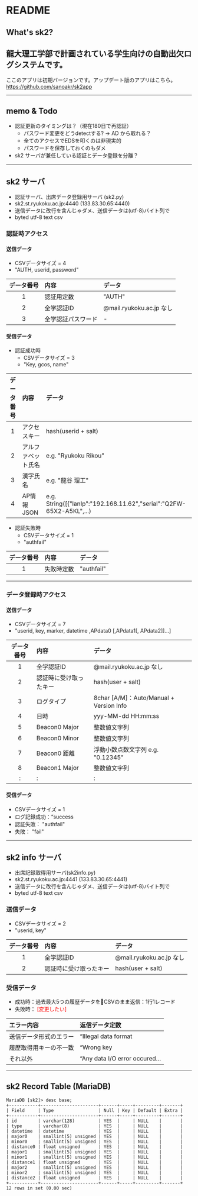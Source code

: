 # README #

## What's sk2? ##

龍大理工学部で計画されている学生向けの自動出欠ログシステムです。
----
ここのアプリは初期バージョンです。アップデート版のアプリはこちら。
https://github.com/sanoakr/sk2app

----
## memo & Todo ##
- 認証更新のタイミングは？（現在180日で再認証）
    - パスワード変更をどうdetectする? -> AD から取れる？
    - 全てのアクセスでEDSを叩くのは非現実的
    - パスワードを保存しておくのもダメ
- sk2 サーバが兼任している認証とデータ登録を分離？

----

## sk2 サーバ ##

* 認証サーバ、出席データ登録用サーバ (sk2.py)
* sk2.st.ryukoku.ac.jp:4440 (133.83.30.65:4440)
* 送信データに改行を含んじゃダメ、送信データは(utf-8)バイト列で
* byted utf-8 text csv

### 認証時アクセス ###
#### 送信データ ####
* CSVデータサイズ = 4
* "AUTH, userid, password"

| データ番号 | 内容 | データ |
|:----:|:------|:------|
| 1 | 認証用定数 | "AUTH" |
| 2 | 全学認証ID | @mail.ryukoku.ac.jp なし |
| 3 | 全学認証パスワード | - |

#### 受信データ ####
* 認証成功時
    * CSVデータサイズ = 3
    * "Key, gcos, name"

| データ番号 | 内容 | データ |
|:----:|:------|:------|
| 1 | アクセスキー | hash(userid + salt) |
| 2 | アルファベット氏名 | e.g. "Ryukoku Rikou" |
| 3 | 漢字氏名 | e.g. "龍谷 理工" |
| 4 | AP情報JSON | e.g. String([{"lanIp":"192.168.11.62","serial":"Q2FW-65X2-A5KL",...) |

* 認証失敗時
    * CSVデータサイズ = 1
    * "authfail"

| データ番号 | 内容 | データ |
|:----:|:------|:------|
| 1 | 失敗時定数 | "authfail" </font>|

----

### データ登録時アクセス ###
#### 送信データ ####
* CSVデータサイズ = 7
* "userid, key, marker, datetime ,APdata0 [,APdata1[, APdata2]]...]

| データ番号 | 内容 | データ |
|:----:|:------|:------|
| 1 | 全学認証ID | @mail.ryukoku.ac.jp なし |
| 2 | 認証時に受け取ったキー | hash(user + salt) |
| 3 | ログタイプ | 8char [A/M]：Auto/Manual + Version Info|
| 4 | 日時 | yyy-MM-dd HH:mm:ss |
| 5 | Beacon0 Major | 整数値文字列 |
| 6 | Beacon0 Minor | 整数値文字列 |
| 7 | Beacon0 距離 | 浮動小数点数文字列 e.g. "0.12345" |
| 8 | Beacon1 Major | 整数値文字列 |
| : | : | : |

#### 受信データ ####
* CSVデータサイズ = 1
* ログ記録成功：“success
* 認証失敗： "authfail"
* 失敗： "fail"

----

## sk2 info サーバ ##
* 出席記録取得用サーバ(sk2info.py)
* sk2.st.ryukoku.ac.jp:4441 (133.83.30.65:4441)
* 送信データに改行を含んじゃダメ、送信データは(utf-8)バイト列で
* byted utf-8 text csv

### 送信データ ###
* CSVデータサイズ = 2
* "userid, key"

| データ番号 | 内容 | データ |
|:----:|:------|:------|
| 1 | 全学認証ID | @mail.ryukoku.ac.jp なし|
| 2 | 認証時に受け取ったキー | hash(user + salt) |

### 受信データ ###
* 成功時：過去最大5つの履歴データをCSVのまま返信：1行1レコード
* 失敗時： <font color="Red">[変更したい]</font>

| エラー内容 | 返信データ定数 |
|:-----------|:----------|
| 送信データ形式のエラー | “Illegal data format |
| 履歴取得用キーの不一致 | “Wrong key |
| それ以外 | “Any data I/O error occured…|

----

## sk2 Record Table (MariaDB) ##

```
MariaDB [sk2]> desc base;
+-----------+----------------------+------+-----+---------+-------+
| Field     | Type                 | Null | Key | Default | Extra |
+-----------+----------------------+------+-----+---------+-------+
| id        | varchar(128)         | YES  |     | NULL    |       |
| type      | varchar(8)           | YES  |     | NULL    |       |
| datetime  | datetime             | YES  |     | NULL    |       |
| major0    | smallint(5) unsigned | YES  |     | NULL    |       |
| minor0    | smallint(5) unsigned | YES  |     | NULL    |       |
| distance0 | float unsigned       | YES  |     | NULL    |       |
| major1    | smallint(5) unsigned | YES  |     | NULL    |       |
| minor1    | smallint(5) unsigned | YES  |     | NULL    |       |
| distance1 | float unsigned       | YES  |     | NULL    |       |
| major2    | smallint(5) unsigned | YES  |     | NULL    |       |
| minor2    | smallint(5) unsigned | YES  |     | NULL    |       |
| distance2 | float unsigned       | YES  |     | NULL    |       |
+-----------+----------------------+------+-----+---------+-------+
12 rows in set (0.00 sec)
```
